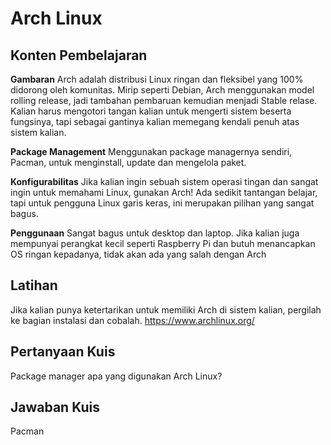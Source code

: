 # Arch Linux

## Konten Pembelajaran

<b>Gambaran</b>
Arch adalah distribusi Linux ringan dan fleksibel yang 100% didorong oleh komunitas. Mirip seperti Debian, Arch menggunakan model rolling release, jadi tambahan pembaruan kemudian menjadi Stable relase. Kalian harus mengotori tangan kalian untuk mengerti sistem beserta fungsinya, tapi sebagai gantinya kalian memegang kendali penuh atas sistem kalian.

<b>Package Management</b>
Menggunakan package managernya sendiri, Pacman, untuk menginstall, update dan mengelola paket.

<b>Konfigurabilitas</b>
Jika kalian ingin sebuah sistem operasi tingan dan sangat ingin untuk memahami Linux, gunakan Arch! Ada sedikit tantangan belajar, tapi untuk pengguna Linux garis keras, ini merupakan pilihan yang sangat bagus.

<b>Penggunaan</b>
Sangat bagus untuk desktop dan laptop. Jika kalian juga mempunyai perangkat kecil seperti Raspberry Pi dan butuh menancapkan OS ringan kepadanya, tidak akan ada yang salah dengan Arch

## Latihan

Jika kalian punya ketertarikan untuk memiliki Arch di sistem kalian, pergilah ke bagian instalasi dan cobalah.
<a href='https://www.archlinux.org/'>https://www.archlinux.org/</a>

## Pertanyaan Kuis

Package manager apa yang digunakan Arch Linux?

## Jawaban Kuis

Pacman
